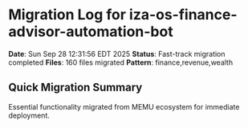 # Migration Log for iza-os-finance-advisor-automation-bot

**Date**: Sun Sep 28 12:31:56 EDT 2025
**Status**: Fast-track migration completed
**Files**:      160 files migrated
**Pattern**: finance,revenue,wealth

## Quick Migration Summary
Essential functionality migrated from MEMU ecosystem for immediate deployment.
